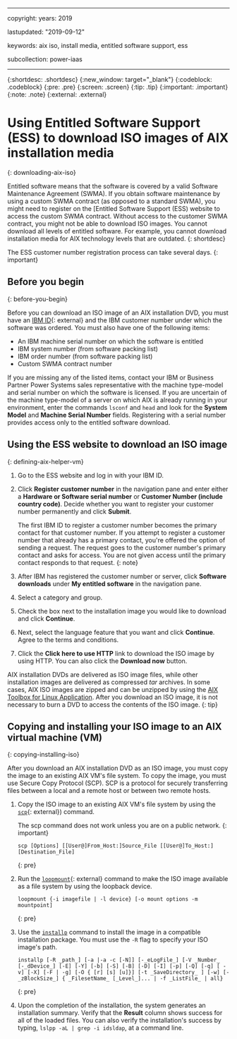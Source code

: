 ﻿---

copyright:
  years: 2019

lastupdated: "2019-09-12"

keywords: aix iso, install media, entitled software support, ess

subcollection: power-iaas

---

{:shortdesc: .shortdesc}
{:new_window: target="_blank"}
{:codeblock: .codeblock}
{:pre: .pre}
{:screen: .screen}
{:tip: .tip}
{:important: .important}
{:note: .note}
{:external: .external}

# Using Entitled Software Support (ESS) to download ISO images of AIX installation media
{: downloading-aix-iso}

Entitled software means that the software is covered by a valid Software Maintenance Agreement (SWMA). If you obtain software maintenance by using a custom SWMA contract (as opposed to a standard SWMA), you might need to register on the [Entitled Software Support (ESS) website to access the custom SWMA contract. Without access to the customer SWMA contract, you might not be able to download ISO images. You cannot download all levels of entitled software. For example, you cannot download installation media for AIX technology levels that are outdated.
{: shortdesc}

The ESS customer number registration process can take several days.
{: important}

## Before you begin
{: before-you-begin}

Before you can download an ISO image of an AIX installation DVD, you must have an [IBM ID](https://www.ibm.com/account/reg/us-en/signup?formid=urx-19776){: external} and the IBM customer number under which the software was ordered. You must also have one of the following items:

* An IBM machine serial number on which the software is entitled
* IBM system number (from software packing list)
* IBM order number (from software packing list)
* Custom SWMA contract number

If you are missing any of the listed items, contact your IBM or Business Partner Power Systems sales representative with the machine type-model and serial number on which the software is licensed. If you are uncertain of the machine type-model of a server on which AIX is already running in your environment, enter the commands `lsconf` and `head` and look for the **System Model** and **Machine Serial Number** fields. Registering with a serial number provides access only to the entitled software download.

## Using the ESS website to download an ISO image
{: defining-aix-helper-vm}

1. Go to the ESS website and log in with your IBM ID.
1. Click **Register customer number** in the navigation pane and enter either a **Hardware or Software serial number** or **Customer Number (include country code)**. Decide whether you want to register your customer number permanently and click **Submit**.

    The first IBM ID to register a customer number becomes the primary contact for that customer number. If you attempt to register a customer number that already has a primary contact, you're offered the option of sending a request. The request goes to the customer number's primary contact and asks for access. You are not given access until the primary contact responds to that request.
    {: note}

1. After IBM has registered the customer number or server, click **Software downloads** under **My entitled software** in the navigation pane.
1. Select a category and group.
1. Check the box next to the installation image you would like to download and click **Continue**.
1. Next, select the language feature that you want and click **Continue**. Agree to the terms and conditions.
1. Click the **Click here to use HTTP** link to download the ISO image by using HTTP. You can also click the **Download now** button.

AIX installation DVDs are delivered as ISO image files, while other installation images are delivered as compressed _tar_ archives. In some cases, AIX ISO images are zipped and can be unzipped by using the [AIX Toolbox for Linux Application](https://www.ibm.com/support/pages/aix-toolbox-linux-applications-overview). After you download an ISO image, it is not necessary to burn a DVD to access the contents of the ISO image.
{: tip}

## Copying and installing your ISO image to an AIX virtual machine (VM)
{: copying-installing-iso}

After you download an AIX installation DVD as an ISO image, you must copy the image to an existing AIX VM's file system. To copy the image, you must use Secure Copy Protocol (SCP). SCP is a protocol for securely transferring files between a local and a remote host or between two remote hosts.

1. Copy the ISO image to an existing AIX VM's file system by using the [`scp`](https://www.ibm.com/support/knowledgecenter/ST5Q4U_1.5.2/com.ibm.storwize.v7000.unified.152.doc/usgr_usng_scp.html){: external}) command.

    The scp command does not work unless you are on a public network.
    {: important}

    ```shell
    scp [Options] [[User@]From_Host:]Source_File [[User@]To_Host:][Destination_File]
    ```
    {: pre}

1. Run the [`loopmount`](https://www.ibm.com/support/knowledgecenter/en/ssw_aix_72/l_commands/loopmount.html){: external} command to make the ISO image available as a file system by using the loopback device.

    ```shell
    loopmount {-i imagefile | -l device} [-o mount options -m mountpoint]
    ```
    {: pre}

1. Use the [`installp`](https://www.ibm.com/support/knowledgecenter/ssw_aix_72/i_commands/installp.html) command to install the image in a compatible installation package. You must use the `-R` flag to specify your ISO image's path.

    ```shell
    installp [-R _path_] [-a |-a -c [-N]] [-_eLogFile_] [-V _Number_  [-_dDevice_] [-E] [-Y] [-b] [-S] [-B] [-D] [-I] [-p] [-Q] [-q] [ -v] [-X] [-F | -g] [-O { [r] [s] [u]}] [-t _SaveDirectory_ ] [-w] [-_zBlockSize_] { _FilesetName_ [_Level_]... | -f _ListFile_ | all}
      ```
    {: pre}

1. Upon the completion of the installation, the system generates an installation summary. Verify that the **Result** column shows success for all of the loaded files. You can also verify the installation's success by typing, `lslpp -aL | grep -i idsldap`, at a command line.
